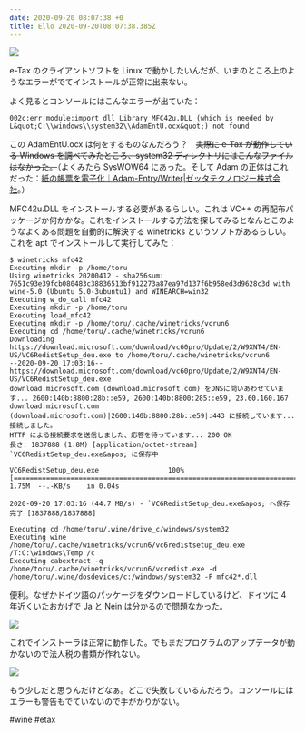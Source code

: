 ```yaml
---
date: 2020-09-20 08:07:38 +0
title: Ello 2020-09-20T08:07:38.385Z
---
```

![](https://assets1.ello.co/uploads/asset/attachment/11921788/ello-optimized-f522b362.jpg)

e-Tax のクライアントソフトを Linux で動かしたいんだが、いまのところ上のようなエラーがでてインストールが正常に出来ない。

よく見るとコンソールにはこんなエラーが出ていた：

```
002c:err:module:import_dll Library MFC42u.DLL (which is needed by L&quot;C:\\windows\\system32\\AdamEntU.ocx&quot;) not found
```

この AdamEntU.ocx は何をするものなんだろう？　~~実際に e-Tax が動作している Windows を調べてみたところ、system32 ディレクトリにはこんなファイルはなかった。~~（よくみたら SysWOW64 にあった。そして Adam の正体はこれだった：[紙の帳票を電子化｜Adam-Entry/Writer|ゼッタテクノロジー株式会社](https://www.zetta.co.jp/products/adam_entry/)。）

MFC42u.DLL をインストールする必要があるらしい。これは VC++ の再配布パッケージか何かかな。これをインストールする方法を探してみるとなんとこのようなよくある問題を自動的に解決する winetricks というソフトがあるらしい。これを apt でインストールして実行してみた：

```
$ winetricks mfc42
Executing mkdir -p /home/toru
Using winetricks 20200412 - sha256sum: 7651c93e39fcb080483c38836513bf912273a87ea97d137f6b958ed3d9628c3d with wine-5.0 (Ubuntu 5.0-3ubuntu1) and WINEARCH=win32
Executing w_do_call mfc42
Executing mkdir -p /home/toru
Executing load_mfc42 
Executing mkdir -p /home/toru/.cache/winetricks/vcrun6
Executing cd /home/toru/.cache/winetricks/vcrun6
Downloading https://download.microsoft.com/download/vc60pro/Update/2/W9XNT4/EN-US/VC6RedistSetup_deu.exe to /home/toru/.cache/winetricks/vcrun6
--2020-09-20 17:03:16--  https://download.microsoft.com/download/vc60pro/Update/2/W9XNT4/EN-US/VC6RedistSetup_deu.exe
download.microsoft.com (download.microsoft.com) をDNSに問いあわせています... 2600:140b:8800:28b::e59, 2600:140b:8800:285::e59, 23.60.160.167
download.microsoft.com (download.microsoft.com)|2600:140b:8800:28b::e59|:443 に接続しています... 接続しました。
HTTP による接続要求を送信しました、応答を待っています... 200 OK
長さ: 1837888 (1.8M) [application/octet-stream]
`VC6RedistSetup_deu.exe&apos; に保存中

VC6RedistSetup_deu.exe                 100%[===========================================================================&gt;]   1.75M  --.-KB/s    in 0.04s   

2020-09-20 17:03:16 (44.7 MB/s) - `VC6RedistSetup_deu.exe&apos; へ保存完了 [1837888/1837888]

Executing cd /home/toru/.wine/drive_c/windows/system32
Executing wine /home/toru/.cache/winetricks/vcrun6/vc6redistsetup_deu.exe /T:C:\windows\Temp /c
Executing cabextract -q /home/toru/.cache/winetricks/vcrun6/vcredist.exe -d /home/toru/.wine/dosdevices/c:/windows/system32 -F mfc42*.dll
```

便利。なぜかドイツ語のパッケージをダウンロードしているけど、ドイツに 4 年近くいたおかげで Ja と Nein は分かるので問題なかった。



![](https://assets0.ello.co/uploads/asset/attachment/11921789/ello-optimized-3647f606.jpg)

これでインストーラは正常に動作した。でもまだプログラムのアップデータが動かないので法人税の書類が作れない。


![](https://assets1.ello.co/uploads/asset/attachment/11921790/ello-optimized-cbc37280.jpg)

もう少しだと思うんだけどなぁ。どこで失敗しているんだろう。コンソールにはエラーも警告もでていないので手がかりがない。

#wine #etax

